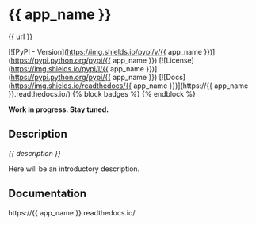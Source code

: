 # {{ app_name }}

{{ url }}

[![PyPI - Version](https://img.shields.io/pypi/v/{{ app_name }})](https://pypi.python.org/pypi/{{ app_name }})
[![License](https://img.shields.io/pypi/l/{{ app_name }})](https://pypi.python.org/pypi/{{ app_name }})
[![Docs](https://img.shields.io/readthedocs/{{ app_name }})](https://{{ app_name }}.readthedocs.io/)
{% block badges %}
{% endblock %}

**Work in progress. Stay tuned.**

## Description

*{{ description }}*

Here will be an introductory description.


## Documentation

https://{{ app_name }}.readthedocs.io/
